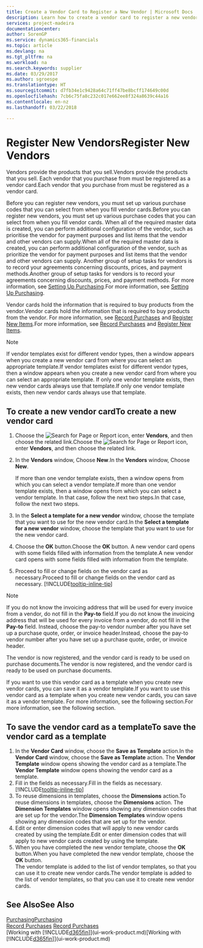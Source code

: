 ```yaml
---
title: Create a Vendor Card to Register a New Vendor | Microsoft Docs
description: Learn how to create a vendor card to register a new vendor or supplier.
services: project-madeira
documentationcenter: 
author: SorenGP
ms.service: dynamics365-financials
ms.topic: article
ms.devlang: na
ms.tgt_pltfrm: na
ms.workload: na
ms.search.keywords: supplier
ms.date: 03/29/2017
ms.author: sgroespe
ms.translationtype: HT
ms.sourcegitcommit: d7fb34e1c9428a64c71ff47be8bcff174649c00d
ms.openlocfilehash: 7cb6c75fa8c232c017e662ee8f324a8639c44a16
ms.contentlocale: en-nz
ms.lasthandoff: 03/22/2018

---
```

# <a name="register-new-vendors"></a><span data-ttu-id="c571e-103">Register New Vendors</span><span class="sxs-lookup"><span data-stu-id="c571e-103">Register New Vendors</span></span>
<span data-ttu-id="c571e-104">Vendors provide the products that you sell.</span><span class="sxs-lookup"><span data-stu-id="c571e-104">Vendors provide the products that you sell.</span></span> <span data-ttu-id="c571e-105">Each vendor that you purchase from must be registered as a vendor card.</span><span class="sxs-lookup"><span data-stu-id="c571e-105">Each vendor that you purchase from must be registered as a vendor card.</span></span>

<span data-ttu-id="c571e-106">Before you can register new vendors, you must set up various purchase codes that you can select from when you fill vendor cards.</span><span class="sxs-lookup"><span data-stu-id="c571e-106">Before you can register new vendors, you must set up various purchase codes that you can select from when you fill vendor cards.</span></span> <span data-ttu-id="c571e-107">When all of the required master data is created, you can perform additional configuration of the vendor, such as prioritise the vendor for payment purposes and list items that the vendor and other vendors can supply.</span><span class="sxs-lookup"><span data-stu-id="c571e-107">When all of the required master data is created, you can perform additional configuration of the vendor, such as prioritize the vendor for payment purposes and list items that the vendor and other vendors can supply.</span></span> <span data-ttu-id="c571e-108">Another group of setup tasks for vendors is to record your agreements concerning discounts, prices, and payment methods.</span><span class="sxs-lookup"><span data-stu-id="c571e-108">Another group of setup tasks for vendors is to record your agreements concerning discounts, prices, and payment methods.</span></span> <span data-ttu-id="c571e-109">For more information, see [Setting Up Purchasing](purchasing-setup-purchasing.md).</span><span class="sxs-lookup"><span data-stu-id="c571e-109">For more information, see [Setting Up Purchasing](purchasing-setup-purchasing.md).</span></span>

<span data-ttu-id="c571e-110">Vendor cards hold the information that is required to buy products from the vendor.</span><span class="sxs-lookup"><span data-stu-id="c571e-110">Vendor cards hold the information that is required to buy products from the vendor.</span></span> <span data-ttu-id="c571e-111">For more information, see [Record Purchases](purchasing-how-record-purchases.md) and [Register New Items](inventory-how-register-new-items.md).</span><span class="sxs-lookup"><span data-stu-id="c571e-111">For more information, see [Record Purchases](purchasing-how-record-purchases.md) and [Register New Items](inventory-how-register-new-items.md).</span></span>

> [!NOTE]  
>   <span data-ttu-id="c571e-112">If vendor templates exist for different vendor types, then a window appears when you create a new vendor card from where you can select an appropriate template.</span><span class="sxs-lookup"><span data-stu-id="c571e-112">If vendor templates exist for different vendor types, then a window appears when you create a new vendor card from where you can select an appropriate template.</span></span> <span data-ttu-id="c571e-113">If only one vendor template exists, then new vendor cards always use that template.</span><span class="sxs-lookup"><span data-stu-id="c571e-113">If only one vendor template exists, then new vendor cards always use that template.</span></span>

## <a name="to-create-a-new-vendor-card"></a><span data-ttu-id="c571e-114">To create a new vendor card</span><span class="sxs-lookup"><span data-stu-id="c571e-114">To create a new vendor card</span></span>
1. <span data-ttu-id="c571e-115">Choose the ![Search for Page or Report](media/ui-search/search_small.png "Search for Page or Report icon") icon, enter **Vendors**, and then choose the related link.</span><span class="sxs-lookup"><span data-stu-id="c571e-115">Choose the ![Search for Page or Report](media/ui-search/search_small.png "Search for Page or Report icon") icon, enter **Vendors**, and then choose the related link.</span></span>  
2. <span data-ttu-id="c571e-116">In the **Vendors** window, Choose **New**.</span><span class="sxs-lookup"><span data-stu-id="c571e-116">In the **Vendors** window, Choose **New**.</span></span>

    <span data-ttu-id="c571e-117">If more than one vendor template exists, then a window opens from which you can select a vendor template.</span><span class="sxs-lookup"><span data-stu-id="c571e-117">If more than one vendor template exists, then a window opens from which you can select a vendor template.</span></span> <span data-ttu-id="c571e-118">In that case, follow the next two steps.</span><span class="sxs-lookup"><span data-stu-id="c571e-118">In that case, follow the next two steps.</span></span>
3. <span data-ttu-id="c571e-119">In the **Select a template for a new vendor** window, choose the template that you want to use for the new vendor card.</span><span class="sxs-lookup"><span data-stu-id="c571e-119">In the **Select a template for a new vendor** window, choose the template that you want to use for the new vendor card.</span></span>
4. <span data-ttu-id="c571e-120">Choose the **OK** button.</span><span class="sxs-lookup"><span data-stu-id="c571e-120">Choose the **OK** button.</span></span> <span data-ttu-id="c571e-121">A new vendor card opens with some fields filled with information from the template.</span><span class="sxs-lookup"><span data-stu-id="c571e-121">A new vendor card opens with some fields filled with information from the template.</span></span>
5. <span data-ttu-id="c571e-122">Proceed to fill or change fields on the vendor card as necessary.</span><span class="sxs-lookup"><span data-stu-id="c571e-122">Proceed to fill or change fields on the vendor card as necessary.</span></span> [!INCLUDE[tooltip-inline-tip](includes/tooltip-inline-tip_md.md)]

> [!NOTE]  
>   <span data-ttu-id="c571e-123">If you do not know the invoicing address that will be used for every invoice from a vendor, do not fill in the **Pay-to** field.</span><span class="sxs-lookup"><span data-stu-id="c571e-123">If you do not know the invoicing address that will be used for every invoice from a vendor, do not fill in the **Pay-to** field.</span></span> <span data-ttu-id="c571e-124">Instead, choose the pay-to vendor number after you have set up a purchase quote, order, or invoice header.</span><span class="sxs-lookup"><span data-stu-id="c571e-124">Instead, choose the pay-to vendor number after you have set up a purchase quote, order, or invoice header.</span></span>

<span data-ttu-id="c571e-125">The vendor is now registered, and the vendor card is ready to be used on purchase documents.</span><span class="sxs-lookup"><span data-stu-id="c571e-125">The vendor is now registered, and the vendor card is ready to be used on purchase documents.</span></span>

<span data-ttu-id="c571e-126">If you want to use this vendor card as a template when you create new vendor cards, you can save it as a vendor template.</span><span class="sxs-lookup"><span data-stu-id="c571e-126">If you want to use this vendor card as a template when you create new vendor cards, you can save it as a vendor template.</span></span> <span data-ttu-id="c571e-127">For more information, see the following section.</span><span class="sxs-lookup"><span data-stu-id="c571e-127">For more information, see the following section.</span></span>

## <a name="to-save-the-vendor-card-as-a-template"></a><span data-ttu-id="c571e-128">To save the vendor card as a template</span><span class="sxs-lookup"><span data-stu-id="c571e-128">To save the vendor card as a template</span></span>
1. <span data-ttu-id="c571e-129">In the **Vendor Card** window, choose the **Save as Template** action.</span><span class="sxs-lookup"><span data-stu-id="c571e-129">In the **Vendor Card** window, choose the **Save as Template** action.</span></span> <span data-ttu-id="c571e-130">The **Vendor Template** window opens showing the vendor card as a template.</span><span class="sxs-lookup"><span data-stu-id="c571e-130">The **Vendor Template** window opens showing the vendor card as a template.</span></span>
2. <span data-ttu-id="c571e-131">Fill in the fields as necessary.</span><span class="sxs-lookup"><span data-stu-id="c571e-131">Fill in the fields as necessary.</span></span> [!INCLUDE[tooltip-inline-tip](includes/tooltip-inline-tip_md.md)]
3. <span data-ttu-id="c571e-132">To reuse dimensions in templates, choose the **Dimensions** action.</span><span class="sxs-lookup"><span data-stu-id="c571e-132">To reuse dimensions in templates, choose the **Dimensions** action.</span></span> <span data-ttu-id="c571e-133">The **Dimension Templates** window opens showing any dimension codes that are set up for the vendor.</span><span class="sxs-lookup"><span data-stu-id="c571e-133">The **Dimension Templates** window opens showing any dimension codes that are set up for the vendor.</span></span>
4. <span data-ttu-id="c571e-134">Edit or enter dimension codes that will apply to new vendor cards created by using the template.</span><span class="sxs-lookup"><span data-stu-id="c571e-134">Edit or enter dimension codes that will apply to new vendor cards created by using the template.</span></span>
5. <span data-ttu-id="c571e-135">When you have completed the new vendor template, choose the **OK** button.</span><span class="sxs-lookup"><span data-stu-id="c571e-135">When you have completed the new vendor template, choose the **OK** button.</span></span>  
   <span data-ttu-id="c571e-136">The vendor template is added to the list of vendor templates, so that you can use it to create new vendor cards.</span><span class="sxs-lookup"><span data-stu-id="c571e-136">The vendor template is added to the list of vendor templates, so that you can use it to create new vendor cards.</span></span>

## <a name="see-also"></a><span data-ttu-id="c571e-137">See Also</span><span class="sxs-lookup"><span data-stu-id="c571e-137">See Also</span></span>
[<span data-ttu-id="c571e-138">Purchasing</span><span class="sxs-lookup"><span data-stu-id="c571e-138">Purchasing</span></span>](purchasing-manage-purchasing.md)  
<span data-ttu-id="c571e-139">[Record Purchases](purchasing-how-record-purchases.md) </span><span class="sxs-lookup"><span data-stu-id="c571e-139">[Record Purchases](purchasing-how-record-purchases.md) </span></span>  
<span data-ttu-id="c571e-140">[Working with [!INCLUDE[d365fin](includes/d365fin_md.md)]](ui-work-product.md)</span><span class="sxs-lookup"><span data-stu-id="c571e-140">[Working with [!INCLUDE[d365fin](includes/d365fin_md.md)]](ui-work-product.md)</span></span>  

